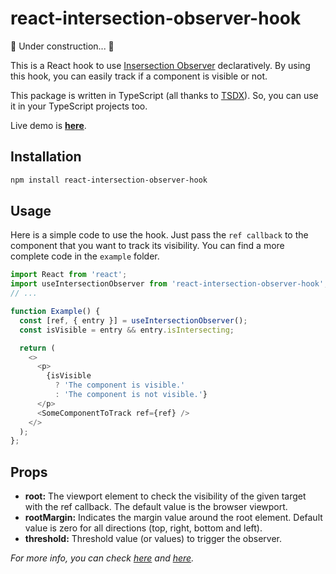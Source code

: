 # react-intersection-observer-hook

🔨 Under construction... 🔨

This is a React hook to use [Insersection Observer](https://developer.mozilla.org/en-US/docs/Web/API/Intersection_Observer_API) declaratively. By using this hook, you can easily track if a component is visible or not.

This package is written in TypeScript (all thanks to [TSDX](https://github.com/jaredpalmer/tsdx)). So, you can use it in your TypeScript projects too.

Live demo is [**here**](https://onderonur.github.io/react-intersection-observer-hook).

## Installation

```sh
npm install react-intersection-observer-hook
```

## Usage

Here is a simple code to use the hook. Just pass the `ref callback` to the component that you want to track its visibility. You can find a more complete code in the `example` folder.

```javascript
import React from 'react';
import useIntersectionObserver from 'react-intersection-observer-hook';
// ...

function Example() {
  const [ref, { entry }] = useIntersectionObserver();
  const isVisible = entry && entry.isIntersecting;

  return (
    <>
      <p>
        {isVisible
          ? 'The component is visible.'
          : 'The component is not visible.'}
      </p>
      <SomeComponentToTrack ref={ref} />
    </>
  );
};
```

## Props

- **root:** The viewport element to check the visibility of the given target with the ref callback. The default value is the browser viewport.
- **rootMargin:** Indicates the margin value around the root element. Default value is zero for all directions (top, right, bottom and left).
- **threshold:** Threshold value (or values) to trigger the observer.

*For more info, you can check [here](https://developers.google.com/web/updates/2016/04/intersectionobserver) and [here](https://developer.mozilla.org/en-US/docs/Web/API/Intersection_Observer_API).*
